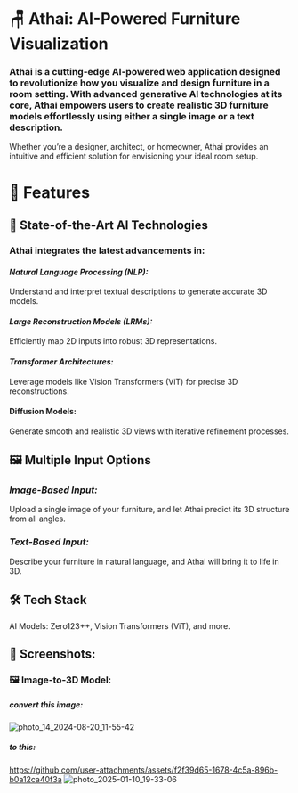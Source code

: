 # 🪑 Athai: AI-Powered Furniture Visualization
### Athai is a cutting-edge AI-powered web application designed to revolutionize how you visualize and design furniture in a room setting. With advanced generative AI technologies at its core, Athai empowers users to create realistic 3D furniture models effortlessly using either a single image or a text description.

Whether you’re a designer, architect, or homeowner, Athai provides an intuitive and efficient solution for envisioning your ideal room setup.

# 🚀 Features
## 🌟 State-of-the-Art AI Technologies
### Athai integrates the latest advancements in:

#### *Natural Language Processing (NLP):*
Understand and interpret textual descriptions to generate accurate 3D models.
#### *Large Reconstruction Models (LRMs):* 
Efficiently map 2D inputs into robust 3D representations.
#### *Transformer Architectures:* 
Leverage models like Vision Transformers (ViT) for precise 3D reconstructions.
#### Diffusion Models: 
Generate smooth and realistic 3D views with iterative refinement processes.


## 🖼️ Multiple Input Options
### *Image-Based Input:*
Upload a single image of your furniture, and let Athai predict its 3D structure from all angles.
### *Text-Based Input:*
Describe your furniture in natural language, and Athai will bring it to life in 3D.

## 🛠️ Tech Stack
AI Models: Zero123++, Vision Transformers (ViT), and more.

## 📸 Screenshots:

### 🖼️ Image-to-3D Model:
##### convert this image:
![photo_14_2024-08-20_11-55-42](https://github.com/user-attachments/assets/9933ba45-58d1-48ea-a984-fc3e9ec32155)

##### to this:
https://github.com/user-attachments/assets/f2f39d65-1678-4c5a-896b-b0a12ca40f3a
![photo_2025-01-10_19-33-06](https://github.com/user-attachments/assets/80cc7503-2f61-4cba-b09b-6eec280d471c)


